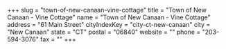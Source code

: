 +++
slug = "town-of-new-canaan-vine-cottage"
title = "Town of New Canaan - Vine Cottage"
name = "Town of New Canaan - Vine Cottage"
address = "61 Main Street"
cityIndexKey = "city-ct-new-canaan"
city = "New Canaan"
state = "CT"
postal = "06840"
website = ""
phone = "203-594-3076"
fax = ""
+++
